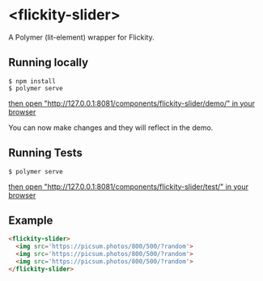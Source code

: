 <!-- [![Published on webcomponents.org](https://img.shields.io/badge/webcomponents.org-published-blue.svg)](https://www.webcomponents.org/element/owner/my-element) -->

# \<flickity-slider\>

A Polymer (lit-element) wrapper for Flickity.

## Running locally

```
$ npm install
$ polymer serve
```

[then open "http://127.0.0.1:8081/components/flickity-slider/demo/" in your browser](http://127.0.0.1:8081/components/flickity-slider/demo/)

You can now make changes and they will reflect in the demo.

## Running Tests

```
$ polymer serve
```

[then open "http://127.0.0.1:8081/components/flickity-slider/test/" in your browser](http://127.0.0.1:8081/components/flickity-slider/test/)

## Example

```html
<flickity-slider>
  <img src='https://picsum.photos/800/500/?random'>
  <img src='https://picsum.photos/800/500/?random'>
  <img src='https://picsum.photos/800/500/?random'>
</flickity-slider>
```
